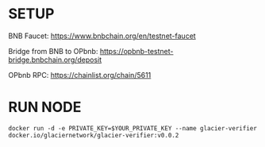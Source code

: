 <h1>SETUP</h1>

BNB Faucet: https://www.bnbchain.org/en/testnet-faucet

Bridge from BNB to OPbnb: https://opbnb-testnet-bridge.bnbchain.org/deposit

OPbnb RPC: https://chainlist.org/chain/5611

<h1>RUN NODE</h1>

```console
docker run -d -e PRIVATE_KEY=$YOUR_PRIVATE_KEY --name glacier-verifier docker.io/glaciernetwork/glacier-verifier:v0.0.2
```
